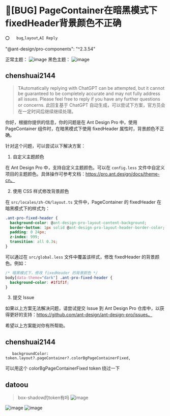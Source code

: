 # 🐛[BUG] PageContainer在暗黑模式下fixedHeader背景颜色不正确

`⭕️   bug`,`layout`,`AI Reply`

"@ant-design/pro-components": "^2.3.54"

正常主题：
![image](https://user-images.githubusercontent.com/52907799/218948352-742e76d2-32e3-4271-9d1f-c4dd84a29304.png)
黑色主题：
![image](https://user-images.githubusercontent.com/52907799/218948300-cec36c8d-744d-44b3-bf78-0f51ce4705b9.png)

## chenshuai2144

> TAutomatically replying with ChatGPT can be attempted, but it cannot be guaranteed to be completely accurate and may not fully address all issues. Please feel free to reply if you have any further questions or concerns.
> 此回复基于 ChatGPT 自动生成，可以尝试下方案，官方员会在一定时间后继续继续处理。

你好，根据你提供的信息，你的问题是在 Ant Design Pro 中，使用 PageContainer 组件时，在暗黑模式下使用 fixedHeader 属性时，背景颜色不正确。

针对这个问题，可以尝试以下解决方案：

1. 自定义主题颜色

在 Ant Design Pro 中，支持自定义主题颜色。可以在 `config.less` 文件中自定义项目的主题颜色。具体操作可参考文档：https://pro.ant.design/docs/theme-cn。

2. 使用 CSS 样式修改背景颜色

在 `src/locales/zh-CN/layout.ts` 文件中，PageContainer 的 fixedHeader 在暗黑模式下的样式为：

```css
.ant-pro-fixed-header {
  background-color: @ant-design-pro-layout-content-background;
  border-bottom: 1px solid @ant-design-pro-layout-header-border-color;
  padding: 0 24px;
  z-index: 999;
  transition: all 0.3s;
}
```

可以通过在 `src/global.less` 文件中覆盖该样式，修改 fixedHeader 的背景颜色。例如：

```css
/* 暗黑模式下，修改 fixedHeader 的背景颜色 */
body[data-theme="dark"] .ant-pro-fixed-header {
  background-color: #1f1f1f;
}
```

3. 提交 Issue

如果以上方案无法解决问题，请尝试提交 Issue 到 Ant Design Pro 仓库中，以获得更好的支持：https://github.com/ant-design/ant-design-pro/issues。

希望以上方案能对你有所帮助。

## chenshuai2144

`   backgroundColor: token.layout?.pageContainer?.colorBgPageContainerFixed,`

可以用这个 colorBgPageContainerFixed token 绕过一下

## datoou

> box-shadow的token有吗
> ![image](https://user-images.githubusercontent.com/52907799/223948323-af26f4af-9b23-4ba3-8597-2c10f2769026.png)

![image](https://user-images.githubusercontent.com/52907799/223948233-0c526097-987e-461d-9b9d-ff701e9541e6.png)
![image](https://user-images.githubusercontent.com/52907799/223948427-a6d6f31d-6bab-494d-a273-1b22ed9b0432.png)
